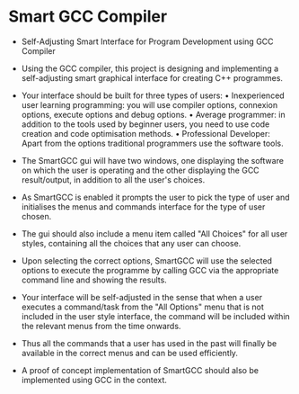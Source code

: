 # Smart GCC Compiler

- Self-Adjusting Smart Interface for Program Development using GCC Compiler

- Using the GCC compiler, this project is designing and implementing a self-adjusting smart graphical interface for creating C++ programmes. 
- Your interface should be built for three types of users: 
  • Inexperienced user learning programming: you will use compiler options, connexion options, execute options and debug options.
  • Average programmer: in addition to the tools used by beginner users, you need to use code creation and code optimisation methods.
  • Professional Developer: Apart from the options traditional programmers use the software tools.

- The SmartGCC gui will have two windows, one displaying the software on which the user is operating and the other displaying the GCC result/output, in addition to all the user's choices.
- As SmartGCC is enabled it prompts the user to pick the type of user and initialises the menus and commands interface for the type of user chosen.
- The gui should also include a menu item called "All Choices" for all user styles, containing all the choices that any user can choose. 
- Upon selecting the correct options, SmartGCC will use the selected options to execute the programme by calling GCC via the appropriate command line and showing the results. 
- Your interface will be self-adjusted in the sense that when a user executes a command/task from the "All Options" menu that is not included in the user style interface, the command will be included within the relevant menus from the time onwards. 
- Thus all the commands that a user has used in the past will finally be available in the correct menus and can be used efficiently. 
- A proof of concept implementation of SmartGCC should also be implemented using GCC in the context.

